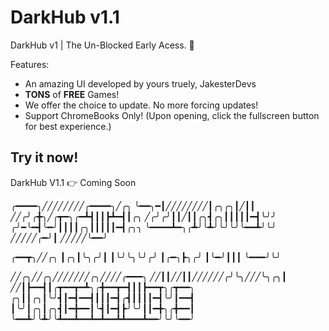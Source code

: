 # DarkHub v1.1

DarkHub v1 | The Un-Blocked
Early Acess. 🎉

Features:

- An amazing UI developed by yours truely, JakesterDevs
- **TONS** of **FREE** Games!
- We offer the choice to update. No more forcing updates!
- Support ChromeBooks Only! (Upon opening, click the fullscreen button for best experience.)

## Try it now!

DarkHub V1.1 👉 Coming Soon



╭━━━━╮╱╱╱╱╱╱╱╱╭━━━━╮╱╭╮
╰━━╮━┃╱╱╱╱╱╱╱╱┃╭╮╭╮┃╱┃┃
╱╱╭╯╭╋╮╱╭┳━╮╭━┻┫┃┃┣┻━┫┃╭╮
╱╭╯╭╯┃┃╱┃┃╭╮┫╭╮┃┃┃┃┃━┫╰╯╯
╭╯━╰━┫╰━╯┃┃┃┃╭╮┃┃┃┃┃━┫╭╮╮
╰━━━━┻━╮╭┻╯╰┻╯╰╯╰╯╰━━┻╯╰╯
╱╱╱╱╱╭━╯┃
╱╱╱╱╱╰━━╯

╭━━┳╮╱╱╭╮
┃╭╮┃╰╮╭╯┃
┃╰╯╰╮╰╯╭╯
┃╭━╮┣╮╭╯
┃╰━╯┃┃┃
╰━━━╯╰╯

╱╱╭╮╱╱╭╮╱╱╱╱╱╱╱╭╮╱╱╱╱╭━━━╮
╱╱┃┃╱╱┃┃╱╱╱╱╱╱╭╯╰╮╱╱╱╰╮╭╮┃
╱╱┃┣━━┫┃╭┳━━┳━┻╮╭╋━━┳━┫┃┃┣━━┳╮╭┳━━╮
╭╮┃┃╭╮┃╰╯┫┃━┫━━┫┃┃┃━┫╭┫┃┃┃┃━┫╰╯┃━━┫
┃╰╯┃╭╮┃╭╮┫┃━╋━━┃╰┫┃━┫┣╯╰╯┃┃━╋╮╭╋━━┃
╰━━┻╯╰┻╯╰┻━━┻━━┻━┻━━┻┻━━━┻━━╯╰╯╰━━╯
